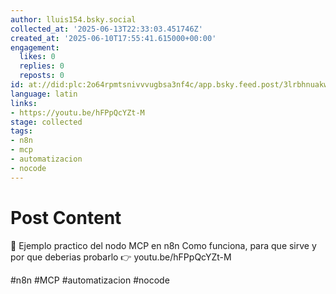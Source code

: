 ```yaml
---
author: lluis154.bsky.social
collected_at: '2025-06-13T22:33:03.451746Z'
created_at: '2025-06-10T17:55:41.615000+00:00'
engagement:
  likes: 0
  replies: 0
  reposts: 0
id: at://did:plc:2o64rpmtsnivvvugbsa3nf4c/app.bsky.feed.post/3lrbhnuakws2r
language: latin
links:
- https://youtu.be/hFPpQcYZt-M
stage: collected
tags:
- n8n
- mcp
- automatizacion
- nocode
---
```


# Post Content

🎯 Ejemplo practico del nodo MCP en n8n
Como funciona, para que sirve y por que deberias probarlo
👉 youtu.be/hFPpQcYZt-M

#n8n #MCP #automatizacion #nocode